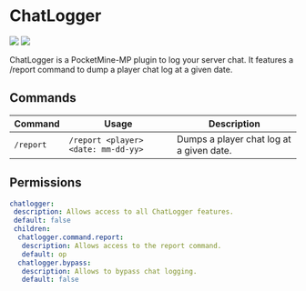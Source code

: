 # ChatLogger
[![](https://poggit.pmmp.io/shield.state/ChatLogger)](https://poggit.pmmp.io/p/ChatLogger)
<a href="https://poggit.pmmp.io/p/ChatLogger"><img src="https://poggit.pmmp.io/shield.state/ChatLogger"></a>

ChatLogger is a PocketMine-MP plugin to log your server chat. It features a /report command to dump a player chat log at a given date.
## Commands
| Command | Usage | Description |
| ------- | ----- | ----------- |
| `/report` | `/report <player> <date: mm-dd-yy>` | Dumps a player chat log at a given date. |
## Permissions
```yml
chatlogger:
 description: Allows access to all ChatLogger features.
 default: false
 children:
  chatlogger.command.report:
   description: Allows access to the report command.
   default: op
  chatlogger.bypass:
   description: Allows to bypass chat logging.
   default: false
```
